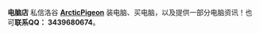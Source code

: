 **电脑店** 私信洛谷 [**ArcticPigeon**](https://www.luogu.com.cn/user/770855) 装电脑、买电脑，以及提供一部分电脑资讯！也可**联系QQ： 3439680674**。